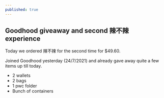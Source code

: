 ```yaml
---
published: true
---
```

## Goodhood giveaway and second 辣不辣 experience
Today we ordered 辣不辣 for the second time for $49.60. 

Joined Goodhood yesterday (24/7/2021) and already gave away quite a few items up till today.
- 2 wallets
- 2 bags
- 1 pwc folder
- Bunch of containers
